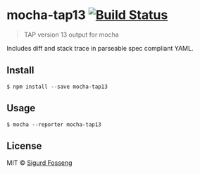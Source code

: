 # mocha-tap13 [![Build Status](https://travis-ci.org/laat/mocha-tap13.svg?branch=master)](https://travis-ci.org/laat/mocha-tap13)

> TAP version 13 output for mocha

Includes diff and stack trace in parseable spec compliant YAML.

## Install

```
$ npm install --save mocha-tap13
```


## Usage

```
$ mocha --reporter mocha-tap13
```

## License

MIT © [Sigurd Fosseng](https://github.com/laat)

